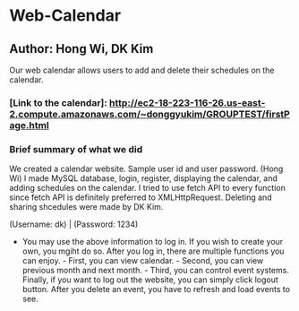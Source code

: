 # Web-Calendar
## Author: Hong Wi, DK Kim

Our web calendar allows users to add and delete their schedules on the calendar.

### [Link to the calendar]: <http://ec2-18-223-116-26.us-east-2.compute.amazonaws.com/~donggyukim/GROUPTEST/firstPage.html>
   
### Brief summary of what we did
We created a calendar website. Sample user id and user password.
(Hong Wi) I made MySQL database, login, register, displaying the calendar, and adding schedules on the calendar. 
I tried to use fetch API to every function since fetch API is definitely preferred to XMLHttpRequest.
Deleting and sharing shcedules were made by DK Kim. 

(Username: dk) |
(Password: 1234) 
- You may use the above information to log in. If you wish to create your own, you mgiht do so. After you log in, there are multiple functions you can enjoy. - First, you can view calendar. - Second, you can view previous month and next month. - Third, you can control event systems. Finally, if you want to log out the website, you can simply click logout button. After you delete an event, you have to refresh and load events to see.


